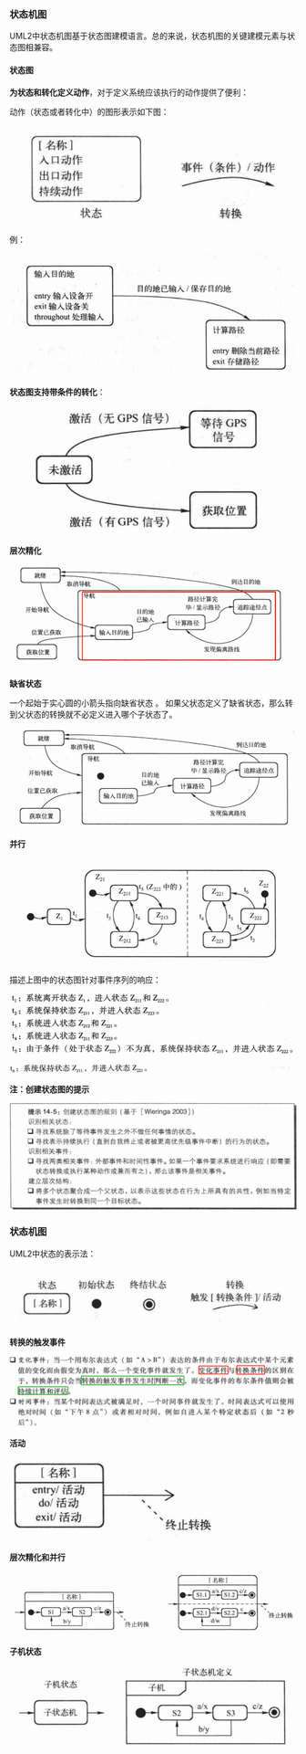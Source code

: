### 状态机图

UML2中状态机图基于状态图建模语言。总的来说，状态机图的关键建模元素与状态图相兼容。

#### 状态图

**为状态和转化定义动作**，对于定义系统应该执行的动作提供了便利：

动作（状态或者转化中）的图形表示如下图：

![1675564622899](4.%E7%8A%B6%E6%80%81%E6%9C%BA%E5%9B%BE.assets/1675564622899.png)

例：

![1675564793978](4.%E7%8A%B6%E6%80%81%E6%9C%BA%E5%9B%BE.assets/1675564793978.png)

**状态图支持带条件的转化**：

![1675565133475](4.%E7%8A%B6%E6%80%81%E6%9C%BA%E5%9B%BE.assets/1675565133475.png)

**层次精化**

![1675566232986](4.%E7%8A%B6%E6%80%81%E6%9C%BA%E5%9B%BE.assets/1675566232986.png)

**缺省状态**

一个起始于实心圆的小箭头指向缺省状态 。 如果父状态定义了缺省状态，那么转到父状态的转换就不必定义进入哪个子状态了。  

![1675566289825](4.%E7%8A%B6%E6%80%81%E6%9C%BA%E5%9B%BE.assets/1675566289825.png)

**并行**

![1675566493660](4.%E7%8A%B6%E6%80%81%E6%9C%BA%E5%9B%BE.assets/1675566493660.png)

描述上图中的状态图针对事件序列的响应：

![1675566568404](4.%E7%8A%B6%E6%80%81%E6%9C%BA%E5%9B%BE.assets/1675566568404.png)

![1675566613222](4.%E7%8A%B6%E6%80%81%E6%9C%BA%E5%9B%BE.assets/1675566613222.png)

**注：创建状态图的提示**

![1675566664510](4.%E7%8A%B6%E6%80%81%E6%9C%BA%E5%9B%BE.assets/1675566664510.png)

### 状态机图

UML2中状态的表示法：

![1675566900016](4.%E7%8A%B6%E6%80%81%E6%9C%BA%E5%9B%BE.assets/1675566900016.png)

**转换的触发事件**

![1675567161015](4.%E7%8A%B6%E6%80%81%E6%9C%BA%E5%9B%BE.assets/1675567161015.png)

**活动**

![1675567266664](4.%E7%8A%B6%E6%80%81%E6%9C%BA%E5%9B%BE.assets/1675567266664.png)

**层次精化和并行**

![1675567530188](4.%E7%8A%B6%E6%80%81%E6%9C%BA%E5%9B%BE.assets/1675567530188.png)

**子机状态**

![1675567638414](4.%E7%8A%B6%E6%80%81%E6%9C%BA%E5%9B%BE.assets/1675567638414.png)


